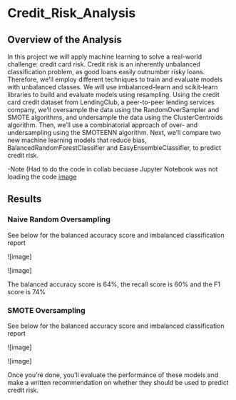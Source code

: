# Credit_Risk_Analysis

## Overview of the Analysis

  In this project we will apply machine learning to solve a real-world challenge: credit card risk. Credit risk is an inherently unbalanced classification problem, as good loans easily outnumber risky loans. Therefore, we'll employ different techniques to train and evaluate models with unbalanced classes. We will use imbalanced-learn and scikit-learn libraries to build and evaluate models using resampling.
  Using the credit card credit dataset from LendingClub, a peer-to-peer lending services company, we’ll oversample the data using the RandomOverSampler and SMOTE algorithms, and undersample the data using the ClusterCentroids algorithm. Then, we’ll use a combinatorial approach of over- and undersampling using the SMOTEENN algorithm. Next, we’ll compare two new machine learning models that reduce bias, BalancedRandomForestClassifier and EasyEnsembleClassifier, to predict credit risk. 
 
-Note (Had to do the code in collab becuase Jupyter Notebook was not loading the code [image](https://github.com/gotica462/Credit_Risk_Analysis/blob/main/problem2.png)

## Results

### Naive Random Oversampling 

See below for the balanced accuracy score and imbalanced classification report

![image]

![image]

The balanced accuracy score is 64%, the recall score is 60% and the F1 score is 74%

### SMOTE Oversampling

See below for the balanced accuracy score and imbalanced classification report

![image]

![image]









Once you’re done, you’ll evaluate the performance of these models and make a written recommendation on whether they should be used to predict credit risk.
